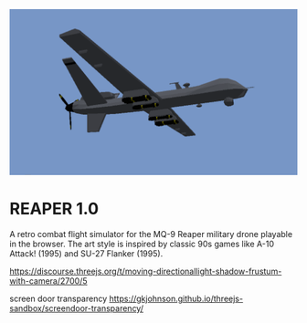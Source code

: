 <p align="center"> 
    <img src="assets/images/wallpaper.png">
</p>

# REAPER 1.0

A retro combat flight simulator for the MQ-9 Reaper military drone playable in the browser. The art style is inspired by classic 90s games like A-10 Attack! (1995) and SU-27 Flanker (1995).

https://discourse.threejs.org/t/moving-directionallight-shadow-frustum-with-camera/2700/5

screen door transparency
https://gkjohnson.github.io/threejs-sandbox/screendoor-transparency/
